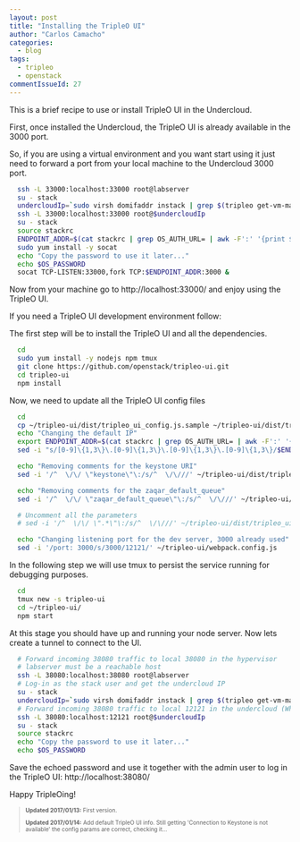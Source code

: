 ```yaml
---
layout: post
title: "Installing the TripleO UI"
author: "Carlos Camacho"
categories:
  - blog
tags:
  - tripleo
  - openstack
commentIssueId: 27
---
```


This is a brief recipe to use or install TripleO UI
in the Undercloud.

First, once installed the Undercloud, the TripleO UI
is already available in the 3000 port.

So, if you are using a virtual environment and
you want start using it just need to forward a port
from your local machine to the Undercloud 3000 port.

```bash
  ssh -L 33000:localhost:33000 root@labserver
  su - stack
  undercloudIp=`sudo virsh domifaddr instack | grep $(tripleo get-vm-mac instack) | awk '{print $4}' | sed 's/\/.*$//'`
  ssh -L 33000:localhost:33000 root@$undercloudIp
  su - stack
  source stackrc
  ENDPOINT_ADDR=$(cat stackrc | grep OS_AUTH_URL= | awk -F':' '{print $2}'| tr -d /)
  sudo yum install -y socat
  echo "Copy the password to use it later..."
  echo $OS_PASSWORD
  socat TCP-LISTEN:33000,fork TCP:$ENDPOINT_ADDR:3000 &
```

Now from your machine go to http://localhost:33000/ and enjoy
using the TripleO UI.

If you need a TripleO UI development environment follow:

The first step will be to install the TripleO UI and
all the dependencies.

```bash
  cd
  sudo yum install -y nodejs npm tmux
  git clone https://github.com/openstack/tripleo-ui.git
  cd tripleo-ui
  npm install
```

Now, we need to update all the TripleO UI config files

```bash
  cd
  cp ~/tripleo-ui/dist/tripleo_ui_config.js.sample ~/tripleo-ui/dist/tripleo_ui_config.js
  echo "Changing the default IP"
  export ENDPOINT_ADDR=$(cat stackrc | grep OS_AUTH_URL= | awk -F':' '{print $2}'| tr -d /)
  sed -i "s/[0-9]\{1,3\}\.[0-9]\{1,3\}\.[0-9]\{1,3\}\.[0-9]\{1,3\}/$ENDPOINT_ADDR/g" ~/tripleo-ui/dist/tripleo_ui_config.js

  echo "Removing comments for the keystone URI"
  sed -i '/^  \/\/ \"keystone\"\:/s/^  \/\///' ~/tripleo-ui/dist/tripleo_ui_config.js

  echo "Removing comments for the zaqar_default_queue"
  sed -i '/^  \/\/ \"zaqar_default_queue\"\:/s/^  \/\///' ~/tripleo-ui/dist/tripleo_ui_config.js

  # Uncomment all the parameters
  # sed -i '/^  \/\/ \".*\"\:/s/^  \/\///' ~/tripleo-ui/dist/tripleo_ui_config.js

  echo "Changing listening port for the dev server, 3000 already used"
  sed -i '/port: 3000/s/3000/12121/' ~/tripleo-ui/webpack.config.js
```

In the following step we will use tmux to persist the service running
for debugging purposes.

```bash
  cd
  tmux new -s tripleo-ui
  cd ~/tripleo-ui/
  npm start
```

At this stage you should have up and running your node server.
Now lets create a tunnel to connect to the UI.

```bash
  # Forward incoming 38080 traffic to local 38080 in the hypervisor
  # labserver must be a reachable host
  ssh -L 38080:localhost:38080 root@labserver
  # Log-in as the stack user and get the undercloud IP
  su - stack
  undercloudIp=`sudo virsh domifaddr instack | grep $(tripleo get-vm-mac instack) | awk '{print $4}' | sed 's/\/.*$//'`
  # Forward incoming 38080 traffic to local 12121 in the undercloud (Where we have the TripleO UI running)
  ssh -L 38080:localhost:12121 root@$undercloudIp
  su - stack
  source stackrc
  echo "Copy the password to use it later..."
  echo $OS_PASSWORD
```

Save the echoed password and use it together with the admin user to log in the TripleO UI:  http://localhost:38080/

Happy TripleOing!

<div style="font-size:10px">
  <blockquote>
    <p><strong>Updated 2017/01/13:</strong> First version.</p>
    <p><strong>Updated 2017/01/14:</strong> Add default TripleO UI info. Still getting 'Connection to Keystone is not available'
    the config params are correct, checking it...</p>
  </blockquote>
</div>
